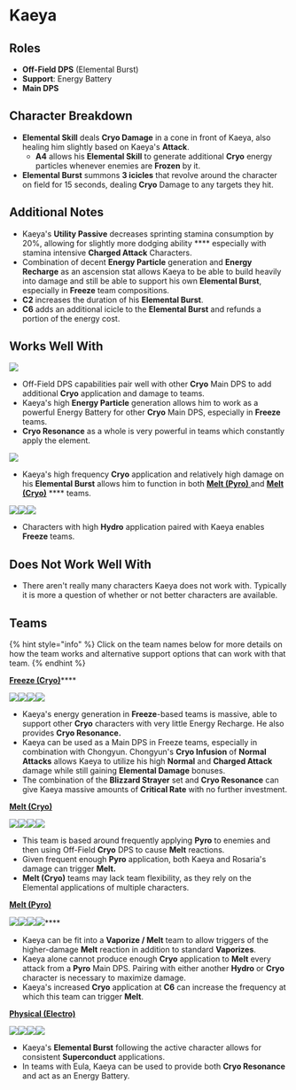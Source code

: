 # Kaeya

## Roles

* **Off-Field DPS** (Elemental Burst)
* **Support**: Energy Battery
* **Main DPS**

## Character Breakdown

* **Elemental Skill** deals **Cryo Damage** in a cone in front of Kaeya, also healing him slightly based on Kaeya's **Attack**.
  * **A4** allows his **Elemental Skill** to generate additional **Cryo** energy particles whenever enemies are **Frozen** by it.
* **Elemental Burst** summons **3 icicles** that revolve around the character on field for 15 seconds, dealing **Cryo** Damage to any targets they hit.

## Additional Notes

* Kaeya's **Utility Passive** decreases sprinting stamina consumption by 20%, allowing for slightly more dodging ability **** especially with stamina intensive **Charged Attack** Characters.
* Combination of decent **Energy Particle** generation and **Energy Recharge** as an ascension stat allows Kaeya to be able to build heavily into damage and still be able to support his own **Elemental Burst**, especially in **Freeze** team compositions.
* **C2** increases the duration of his **Elemental Burst**.&#x20;
* **C6** adds an additional icicle to the **Elemental Burst** and refunds a portion of the energy cost.

## Works Well With

![](../../.gitbook/assets/Element\_Cryo.webp)

* Off-Field DPS capabilities pair well with other **Cryo** Main DPS to add additional **Cryo** application and damage to teams.
* Kaeya's high **Energy Particle** generation allows him to work as a powerful Energy Battery for other **Cryo** Main DPS, especially in **Freeze** teams.
* **Cryo Resonance** as a whole is very powerful in teams which constantly apply the element.

![](../../.gitbook/assets/Element\_Pyro.webp)

* Kaeya's high frequency **Cryo** application and relatively high damage on his **Elemental Burst** allows him to function in both [**Melt (Pyro)** ](../../teams/melt.md)and [**Melt (Cryo)**](../../teams/reverse-melt.md) **** teams.

![](../../.gitbook/assets/UI\_AvatarIcon\_Xingqiu.png)![](../../.gitbook/assets/UI\_AvatarIcon\_Barbara.png)![](../../.gitbook/assets/UI\_AvatarIcon\_Mona.png)

* Characters with high **Hydro** application paired with Kaeya enables **Freeze** teams.

## Does Not Work Well With

* There aren't really many characters Kaeya does not work with. Typically it is more a question of whether or not better characters are available.

## Teams

{% hint style="info" %}
Click on the team names below for more details on how the team works and alternative support options that can work with that team.
{% endhint %}

[**Freeze (Cryo)**](../../teams/freeze.md)****

![](../../.gitbook/assets/UI\_AvatarIcon\_Kaeya.png)![](../../.gitbook/assets/UI\_AvatarIcon\_Xingqiu.png)![](../../.gitbook/assets/UI\_AvatarIcon\_Chongyun.png)![](../../.gitbook/assets/UI\_AvatarIcon\_Barbara.png)

* Kaeya's energy generation in **Freeze**-based teams is massive, able to support other **Cryo** characters with very little Energy Recharge. He also provides **Cryo Resonance.**
* Kaeya can be used as a Main DPS in Freeze teams, especially in combination with Chongyun. Chongyun's **Cryo Infusion** of **Normal Attacks** allows Kaeya to utilize his high **Normal** and **Charged Attack** damage while still gaining **Elemental Damage** bonuses.
* The combination of the **Blizzard Strayer** set and **Cryo Resonance** can give Kaeya massive amounts of **Critical Rate** with no further investment.

[**Melt (Cryo)**](../../teams/reverse-melt.md)

![](../../.gitbook/assets/UI\_AvatarIcon\_Rosaria.png)![](../../.gitbook/assets/UI\_AvatarIcon\_Xiangling.png)![](../../.gitbook/assets/UI\_AvatarIcon\_Kaeya.png)![](../../.gitbook/assets/UI\_AvatarIcon\_Bennett.png)

* This team is based around frequently applying **Pyro** to enemies and then using Off-Field **Cryo** DPS to cause **Melt** reactions.
* Given frequent enough **Pyro** application, both Kaeya and Rosaria's damage can trigger **Melt.**
* **Melt (Cryo)** teams may lack team flexibility, as they rely on the Elemental applications of multiple characters.

****[**Melt (Pyro)**](../../teams/melt.md)****

****![](../../.gitbook/assets/UI\_AvatarIcon\_Hutao.png)****![](../../.gitbook/assets/UI\_AvatarIcon\_Kaeya.png)****![](../../.gitbook/assets/UI\_AvatarIcon\_Xingqiu.png)****![](../../.gitbook/assets/UI\_AvatarIcon\_Diona.png)****

* Kaeya can be fit into a **Vaporize / Melt** team to allow triggers of the higher-damage **Melt** reaction in addition to standard **Vaporizes**.
* Kaeya alone cannot produce enough **Cryo** application to **Melt** every attack from a **Pyro** Main DPS. Pairing with either another **Hydro** or **Cryo** character is necessary to maximize damage.
* Kaeya's increased **Cryo** application at **C6** can increase the frequency at which this team can trigger **Melt**.

[**Physical (Electro)**](../../teams/physical.md)

![](../../.gitbook/assets/UI\_AvatarIcon\_Razor.png)![](../../.gitbook/assets/UI\_AvatarIcon\_Kaeya.png)![](../../.gitbook/assets/UI\_AvatarIcon\_Fischl.png)![](../../.gitbook/assets/UI\_AvatarIcon\_Zhongli.png)

* Kaeya's **Elemental Burst** following the active character allows for consistent **Superconduct** applications.
* In teams with Eula, Kaeya can be used to provide both **Cryo Resonance** and act as an Energy Battery.
